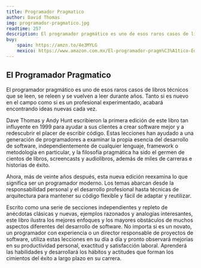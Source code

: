 ```yaml
---
title: Programador Pragmatico
author: David Thomas
img: programador-pragmatico.jpg
readtime: 257
description: El programador pragmático es uno de esos raros casos de libros técnicos que se leen, se releen y se vuelven a leer durante años. Tanto si es nuevo en el campo como si es un profesional experimentado, acabará encontrando ideas nuevas cada vez.
buy:
    spain: https://amzn.to/4e3MYLG
    mexico: https://www.amazon.com.mx/El-programador-pragm%C3%A1tico-Edici%C3%B3n-especial/dp/8441545871?__mk_es_MX=%C3%85M%C3%85%C5%BD%C3%95%C3%91&crid=2GND6V5QW0PJX&dib=eyJ2IjoiMSJ9.cjoEY8QplAlTMUsEQfHCmC2ZIZw7Yof7f5HyxShbiI9xXf0rL2jbGxQXqcLTrR984-dgpFas1rGKk4rtF_HqVE1CIfA9XzkH2qCiw8p2EnWgCTzTJXCFeJpbgGO__nHN2oqtyOJBCrg2ORn_kO4h8lt-ZcxQJIkK57kSiCgXKdiQNbbMt7t9MBusDjE6cTbxY6ODmhCAJW87Po0FWzIFlutcI63TPGinxWeHHs2yOr4.ykPik8cLOjPBqbDO7rE00RY7IBUMWcBquHOYm5H5XLE&dib_tag=se&keywords=programador+pragmatico&qid=1738188953&s=books&sprefix=programador+pragmatico%2Cstripbooks%2C157&sr=1-1
---
```


## El Programador Pragmatico
El programador pragmático es uno de esos raros casos de libros técnicos que se leen, se releen y se vuelven a leer durante años. Tanto si es nuevo en el campo como si es un profesional experimentado, acabará encontrando ideas nuevas cada vez.

Dave Thomas y Andy Hunt escribieron la primera edición de este libro tan influyente en 1999 para ayudar a sus clientes a crear software mejor y a redescubrir el placer de escribir código. Estas lecciones han ayudado a una generación de programadores a examinar la propia esencia del desarrollo de software, independientemente de cualquier lenguaje, framework o metodología en particular, y la filosofía pragmática ha sido el germen de cientos de libros, screencasts y audiolibros, además de miles de carreras e historias de éxito.

Ahora, más de veinte años después, esta nueva edición reexamina lo que significa ser un programador moderno. Los temas abarcan desde la responsabilidad personal y el desarrollo profesional hasta técnicas de arquitectura para mantener su código flexible y fácil de adaptar y reutilizar.

Escrito como una serie de secciones independientes y repleto de anécdotas clásicas y nuevas, ejemplos razonados y analogías interesantes, este libro ilustra los mejores enfoques y los mayores obstáculos de muchos aspectos diferentes del desarrollo de software. No importa si es un novato, un programador con experiencia o un director responsable de proyectos de software, utiliza estas lecciones en su día a día y pronto observará mejorías en su productividad personal, exactitud y satisfacción laboral. Aprenderá las habilidades y desarrollará los hábitos y actitudes que forman los cimientos del éxito a largo plazo en su carrera.